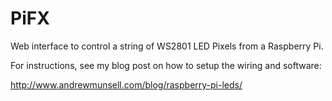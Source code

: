 PiFX
====

Web interface to control a string of WS2801 LED Pixels from a Raspberry Pi.

For instructions, see my blog post on how to setup the wiring and software: 

http://www.andrewmunsell.com/blog/raspberry-pi-leds/
